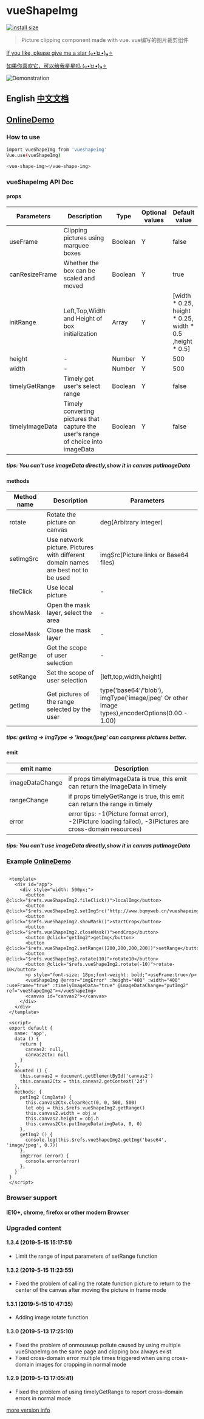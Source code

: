# vueShapeImg

[![install size](https://packagephobia.now.sh/badge?p=vueshapeimg)](https://packagephobia.now.sh/result?p=vueshapeimg)

> Picture clipping component made with vue. vue编写的图片裁剪组件

[If you like, please give me a star (๑•̀ㅂ•́)و✧](https://github.com/ArchieHurry/vueShapeImg)

[如果你喜欢它，可以给我星星吗 (๑•̀ㅂ•́)و✧](https://github.com/ArchieHurry/vueShapeImg)

![Demonstration](http://www.bqmyweb.cn/vueshapeimg/1.3.1.gif)

## <a name="english">English</a> <a href="https://github.com/ArchieHurry/vueShapeImg/blob/master/README_ZH.md">中文文档</a>

## [OnlineDemo](http://www.bqmyweb.cn/vueshapeimg/)

### How to use

``` bash
import vueShapeImg from 'vueshapeimg'
Vue.use(vueShapeImg)

<vue-shape-img></vue-shape-img>

```

### vueShapeImg API Doc

#### props

|Parameters|Description|Type|Optional values|Default value|
|----------|--------|----------|----------|----------|
|useFrame|Clipping pictures using marquee boxes|Boolean|Y|false|
|canResizeFrame|Whether the box can be scaled and moved|Boolean|Y|true|
|initRange|Left,Top,Width and Height of box initialization|Array|Y|\[width * 0.25, height * 0.25, width * 0.5 ,height * 0.5\]|
|height|-|Number|Y|500|
|width|-|Number|Y|500|
|timelyGetRange|Timely get user's select range|Boolean|Y|false|
|timelyImageData|Timely converting pictures that capture the user's range of choice into imageData|Boolean|Y|false|

##### tips: You can't use imageData directly,show it in canvas putImageData 

#### methods

|Method name|Description|Parameters|
|----------|--------|----------|
|rotate|Rotate the picture on canvas|deg(Arbitrary integer)|
|setImgSrc|Use network picture. Pictures with different domain names are best not to be used|imgSrc(Picture links or Base64 files)|
|fileClick|Use local picture|-|
|showMask|Open the mask layer, select the area|-|
|closeMask|Close the mask layer|-|
|getRange|Get the scope of user selection|-|
|setRange|Set the scope of user selection|\[left,top,width,height\]|
|getImg|Get pictures of the range selected by the user|type('base64'/'blob'), imgType('image/jpeg' Or other image types),encoderOptions(0.00 -  1.00)|

##### tips: getImg ->  imgType -> 'image/jpeg' can compress pictures better.

#### emit

|emit name|Description
|----------|--------|
|imageDataChange|if props timelyImageData is true, this emit can return the imageData in timely|
|rangeChange|if props timelyGetRange is true, this emit can return the range in timely|
|error|error tips: -1(Picture format error), -2(Picture loading failed), -3(Pictures are cross-domain resources)|

##### tips: You can't use imageData directly,show it in canvas putImageData 

### Example [OnlineDemo](http://www.bqmyweb.cn/vueshapeimg/)


 <pre><code>
 &lt;template&gt;
   &lt;div id=&quot;app&quot;&gt;
     &lt;div style=&quot;width: 500px;&quot;&gt;
       &lt;button @click=&quot;$refs.vueShapeImg2.fileClick()&quot;&gt;localImg&lt;/button&gt;
       &lt;button @click=&quot;$refs.vueShapeImg2.setImgSrc(&#x27;http://www.bqmyweb.cn/vueshapeimg/demo.png&#x27;)&quot;&gt;networkImg&lt;/button&gt;
       &lt;button @click=&quot;$refs.vueShapeImg2.showMask()&quot;&gt;startCrop&lt;/button&gt;
       &lt;button @click=&quot;$refs.vueShapeImg2.closeMask()&quot;&gt;endCrop&lt;/button&gt;
       &lt;button @click=&quot;getImg2&quot;&gt;getImg&lt;/button&gt;
       &lt;button @click=&quot;$refs.vueShapeImg2.setRange([200,200,200,200])&quot;&gt;setRange&lt;/button&gt;
       &lt;button @click=&quot;$refs.vueShapeImg2.rotate(10)&quot;&gt;rotate10&lt;/button&gt;
       &lt;button @click=&quot;$refs.vueShapeImg2.rotate(-10)&quot;&gt;rotate-10&lt;/button&gt;
       &lt;p style=&quot;font-size: 18px;font-weight: bold;&quot;&gt;useFrame:true&lt;/p&gt;
       &lt;vueShapeImg @error=&quot;imgError&quot; :height=&quot;400&quot; :width=&quot;400&quot; :useFrame=&quot;true&quot; :timelyImageData=&quot;true&quot; @imageDataChange=&quot;putImg2&quot; ref=&quot;vueShapeImg2&quot;&gt;&lt;/vueShapeImg&gt;
       &lt;canvas id=&quot;canvas2&quot;&gt;&lt;/canvas&gt;
     &lt;/div&gt;
   &lt;/div&gt;
 &lt;/template&gt;
 
 &lt;script&gt;
 export default {
   name: &#x27;app&#x27;,
   data () {
     return {
       canvas2: null,
       canvas2Ctx: null
     }
   },
   mounted () {
     this.canvas2 = document.getElementById(&#x27;canvas2&#x27;)
     this.canvas2Ctx = this.canvas2.getContext(&#x27;2d&#x27;)
   },
   methods: {
     putImg2 (imgData) {
       this.canvas2Ctx.clearRect(0, 0, 500, 500)
       let obj = this.$refs.vueShapeImg2.getRange()
       this.canvas2.width = obj.w
       this.canvas2.height = obj.h
       this.canvas2Ctx.putImageData(imgData, 0, 0)
     },
     getImg2 () {
       console.log(this.$refs.vueShapeImg2.getImg(&#x27;base64&#x27;, &#x27;image/jpeg&#x27;, 0.7))
     },
     imgError (error) {
       console.error(error)
     },
   }
 }
 &lt;/script&gt;
</code></pre>

### Browser support

#### IE10+, chrome, firefox or other modern Browser

### Upgraded content

#### 1.3.4 (2019-5-15 15:17:51)

-  Limit the range of input parameters of setRange function

#### 1.3.2 (2019-5-15 11:23:55)

-  Fixed the problem of calling the rotate function picture to return to the center of the canvas after moving the picture in frame mode

#### 1.3.1 (2019-5-15 10:47:35)

-  Adding image rotate function

#### 1.3.0 (2019-5-13 17:25:10)

-  Fixed the problem of onmouseup pollute caused by using multiple vueShapeImg on the same page and clipping box always exist
-  Fixed cross-domain error multiple times triggered when using cross-domain images for cropping in normal mode

#### 1.2.9 (2019-5-13 17:05:41)

-  Fixed the problem of using timelyGetRange to report cross-domain errors in normal mode

[more version info](https://github.com/ArchieHurry/vueShapeImg/blob/master/version.md)
